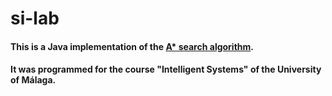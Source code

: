# si-lab

#### This is a Java implementation of the [A* search algorithm](https://en.wikipedia.org/wiki/A*_search_algorithm).

#### It was programmed for the course "Intelligent Systems" of the University of Málaga.
